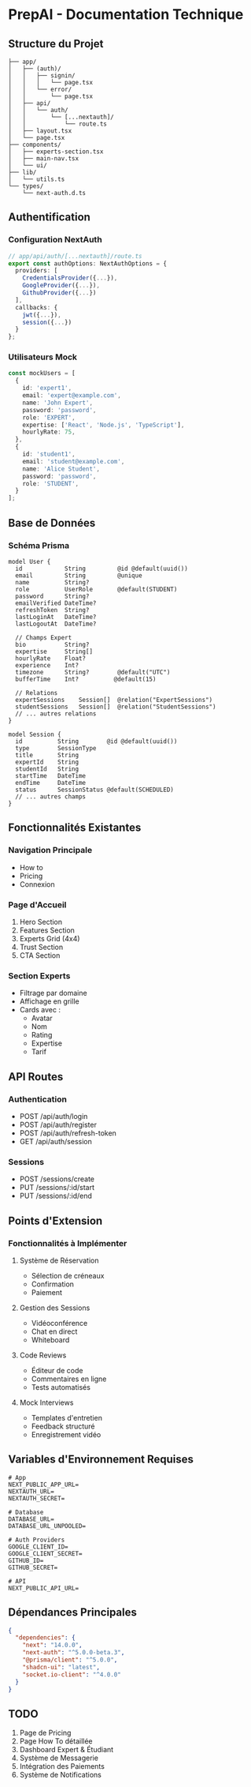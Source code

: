# PrepAI - Documentation Technique

## Structure du Projet

```
├── app/
│   ├── (auth)/
│   │   ├── signin/
│   │   │   └── page.tsx
│   │   └── error/
│   │       └── page.tsx
│   ├── api/
│   │   └── auth/
│   │       └── [...nextauth]/
│   │           └── route.ts
│   ├── layout.tsx
│   └── page.tsx
├── components/
│   ├── experts-section.tsx
│   ├── main-nav.tsx
│   └── ui/
├── lib/
│   └── utils.ts
└── types/
    └── next-auth.d.ts
```

## Authentification

### Configuration NextAuth

```typescript
// app/api/auth/[...nextauth]/route.ts
export const authOptions: NextAuthOptions = {
  providers: [
    CredentialsProvider({...}),
    GoogleProvider({...}),
    GithubProvider({...})
  ],
  callbacks: {
    jwt({...}),
    session({...})
  }
};
```

### Utilisateurs Mock

```typescript
const mockUsers = [
  {
    id: 'expert1',
    email: 'expert@example.com',
    name: 'John Expert',
    password: 'password',
    role: 'EXPERT',
    expertise: ['React', 'Node.js', 'TypeScript'],
    hourlyRate: 75,
  },
  {
    id: 'student1',
    email: 'student@example.com',
    name: 'Alice Student',
    password: 'password',
    role: 'STUDENT',
  }
];
```

## Base de Données

### Schéma Prisma

```prisma
model User {
  id            String         @id @default(uuid())
  email         String         @unique
  name          String?
  role          UserRole       @default(STUDENT)
  password      String?
  emailVerified DateTime?
  refreshToken  String?
  lastLoginAt   DateTime?
  lastLogoutAt  DateTime?
  
  // Champs Expert
  bio           String?
  expertise     String[]
  hourlyRate    Float?
  experience    Int?
  timezone      String?        @default("UTC")
  bufferTime    Int?          @default(15)
  
  // Relations
  expertSessions    Session[]  @relation("ExpertSessions")
  studentSessions   Session[]  @relation("StudentSessions")
  // ... autres relations
}

model Session {
  id          String        @id @default(uuid())
  type        SessionType
  title       String
  expertId    String
  studentId   String
  startTime   DateTime
  endTime     DateTime
  status      SessionStatus @default(SCHEDULED)
  // ... autres champs
}
```

## Fonctionnalités Existantes

### Navigation Principale
- How to
- Pricing
- Connexion

### Page d'Accueil
1. Hero Section
2. Features Section
3. Experts Grid (4x4)
4. Trust Section
5. CTA Section

### Section Experts
- Filtrage par domaine
- Affichage en grille
- Cards avec :
  - Avatar
  - Nom
  - Rating
  - Expertise
  - Tarif

## API Routes

### Authentication
- POST /api/auth/login
- POST /api/auth/register
- POST /api/auth/refresh-token
- GET /api/auth/session

### Sessions
- POST /sessions/create
- PUT /sessions/:id/start
- PUT /sessions/:id/end

## Points d'Extension

### Fonctionnalités à Implémenter
1. Système de Réservation
   - Sélection de créneaux
   - Confirmation
   - Paiement

2. Gestion des Sessions
   - Vidéoconférence
   - Chat en direct
   - Whiteboard

3. Code Reviews
   - Éditeur de code
   - Commentaires en ligne
   - Tests automatisés

4. Mock Interviews
   - Templates d'entretien
   - Feedback structuré
   - Enregistrement vidéo

## Variables d'Environnement Requises

```env
# App
NEXT_PUBLIC_APP_URL=
NEXTAUTH_URL=
NEXTAUTH_SECRET=

# Database
DATABASE_URL=
DATABASE_URL_UNPOOLED=

# Auth Providers
GOOGLE_CLIENT_ID=
GOOGLE_CLIENT_SECRET=
GITHUB_ID=
GITHUB_SECRET=

# API
NEXT_PUBLIC_API_URL=
```

## Dépendances Principales

```json
{
  "dependencies": {
    "next": "14.0.0",
    "next-auth": "^5.0.0-beta.3",
    "@prisma/client": "^5.0.0",
    "shadcn-ui": "latest",
    "socket.io-client": "^4.0.0"
  }
}
```

## TODO

1. Page de Pricing
2. Page How To détaillée
3. Dashboard Expert & Étudiant
4. Système de Messagerie
5. Intégration des Paiements
6. Système de Notifications